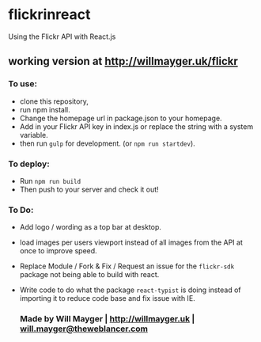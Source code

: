 # flickrinreact
Using the Flickr API with React.js

## working version at http://willmayger.uk/flickr

###  To use:
  - clone this repository,
  - run npm install.
  - Change the homepage url in package.json to your homepage.
  - Add in your Flickr API key in index.js or replace the string with a system variable.
  - then run `gulp` for development. (or `npm run startdev`).

### To deploy:
 - Run `npm run build`
 - Then push to your server and check it out!

### To Do:
- Add logo / wording as a top bar at desktop.
- load images per users viewport instead of all images from the API at once to improve speed.
- Replace Module / Fork & Fix / Request an issue for the `flickr-sdk` package not being able to build with react.
- Write code to do what the package `react-typist` is doing instead of importing it to reduce code base and fix issue with IE.

  ### Made by Will Mayger | http://willmayger.uk | will.mayger@theweblancer.com
